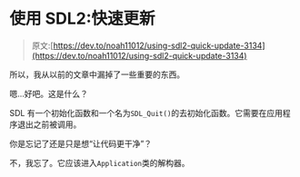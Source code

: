 # 使用 SDL2:快速更新

> 原文:[https://dev.to/noah11012/using-sdl2-quick-update-3134](https://dev.to/noah11012/using-sdl2-quick-update-3134)

所以，我从以前的文章中漏掉了一些重要的东西。

嗯...好吧。这是什么？

SDL 有一个初始化函数和一个名为`SDL_Quit()`的去初始化函数。它需要在应用程序退出之前被调用。

你是忘记了还是只是想“让代码更干净”？

不，我忘了。它应该进入`Application`类的解构器。